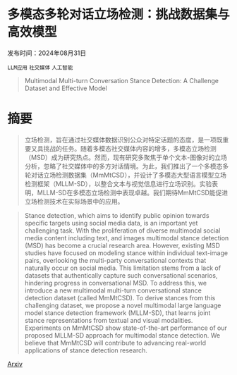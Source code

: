 # 多模态多轮对话立场检测：挑战数据集与高效模型

发布时间：2024年08月31日

`LLM应用` `社交媒体` `人工智能`

> Multimodal Multi-turn Conversation Stance Detection: A Challenge Dataset and Effective Model

# 摘要

> 立场检测，旨在通过社交媒体数据识别公众对特定话题的态度，是一项既重要又具挑战的任务。随着多模态社交媒体内容的增多，多模态立场检测（MSD）成为研究热点。然而，现有研究多聚焦于单个文本-图像对的立场分析，忽略了社交媒体中的多方对话情境。为此，我们推出了一个多模态多轮对话立场检测数据集（MmMtCSD），并设计了多模态大型语言模型立场检测框架（MLLM-SD），以整合文本与视觉信息进行立场识别。实验表明，MLLM-SD在多模态立场检测中表现卓越。我们期待MmMtCSD能促进立场检测技术在实际场景中的应用。

> Stance detection, which aims to identify public opinion towards specific targets using social media data, is an important yet challenging task. With the proliferation of diverse multimodal social media content including text, and images multimodal stance detection (MSD) has become a crucial research area. However, existing MSD studies have focused on modeling stance within individual text-image pairs, overlooking the multi-party conversational contexts that naturally occur on social media. This limitation stems from a lack of datasets that authentically capture such conversational scenarios, hindering progress in conversational MSD. To address this, we introduce a new multimodal multi-turn conversational stance detection dataset (called MmMtCSD). To derive stances from this challenging dataset, we propose a novel multimodal large language model stance detection framework (MLLM-SD), that learns joint stance representations from textual and visual modalities. Experiments on MmMtCSD show state-of-the-art performance of our proposed MLLM-SD approach for multimodal stance detection. We believe that MmMtCSD will contribute to advancing real-world applications of stance detection research.

[Arxiv](https://arxiv.org/abs/2409.00597)